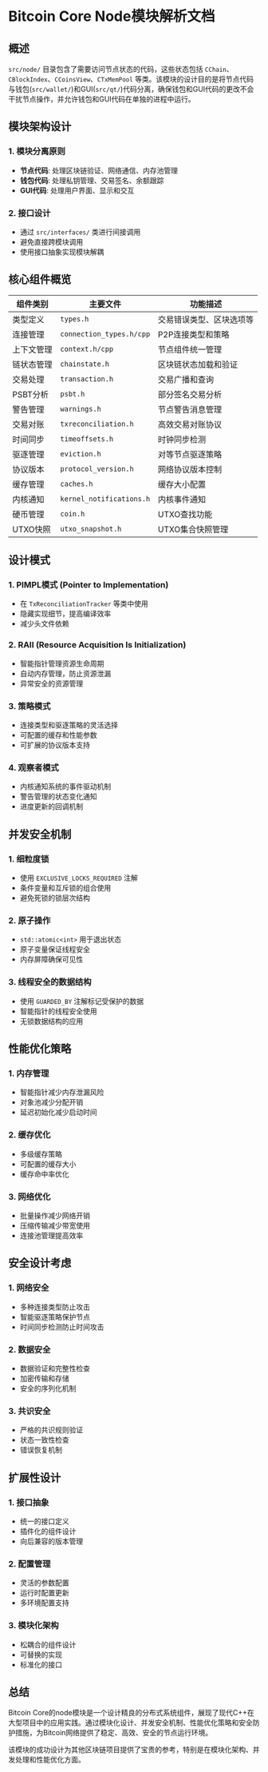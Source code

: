 # Bitcoin Core Node模块解析文档

## 概述

`src/node/` 目录包含了需要访问节点状态的代码，这些状态包括 `CChain`、`CBlockIndex`、`CCoinsView`、`CTxMemPool` 等类。该模块的设计目的是将节点代码与钱包(`src/wallet/`)和GUI(`src/qt/`)代码分离，确保钱包和GUI代码的更改不会干扰节点操作，并允许钱包和GUI代码在单独的进程中运行。

## 模块架构设计

### 1. 模块分离原则
- **节点代码**: 处理区块链验证、网络通信、内存池管理
- **钱包代码**: 处理私钥管理、交易签名、余额跟踪
- **GUI代码**: 处理用户界面、显示和交互

### 2. 接口设计
- 通过 `src/interfaces/` 类进行间接调用
- 避免直接跨模块调用
- 使用接口抽象实现模块解耦

## 核心组件概览

| 组件类别 | 主要文件 | 功能描述 |
|---------|---------|---------|
| 类型定义 | `types.h` | 交易错误类型、区块选项等 |
| 连接管理 | `connection_types.h/cpp` | P2P连接类型和策略 |
| 上下文管理 | `context.h/cpp` | 节点组件统一管理 |
| 链状态管理 | `chainstate.h` | 区块链状态加载和验证 |
| 交易处理 | `transaction.h` | 交易广播和查询 |
| PSBT分析 | `psbt.h` | 部分签名交易分析 |
| 警告管理 | `warnings.h` | 节点警告消息管理 |
| 交易对账 | `txreconciliation.h` | 高效交易对账协议 |
| 时间同步 | `timeoffsets.h` | 时钟同步检测 |
| 驱逐管理 | `eviction.h` | 对等节点驱逐策略 |
| 协议版本 | `protocol_version.h` | 网络协议版本控制 |
| 缓存管理 | `caches.h` | 缓存大小配置 |
| 内核通知 | `kernel_notifications.h` | 内核事件通知 |
| 硬币管理 | `coin.h` | UTXO查找功能 |
| UTXO快照 | `utxo_snapshot.h` | UTXO集合快照管理 |

## 设计模式

### 1. PIMPL模式 (Pointer to Implementation)
- 在 `TxReconciliationTracker` 等类中使用
- 隐藏实现细节，提高编译效率
- 减少头文件依赖

### 2. RAII (Resource Acquisition Is Initialization)
- 智能指针管理资源生命周期
- 自动内存管理，防止资源泄漏
- 异常安全的资源管理

### 3. 策略模式
- 连接类型和驱逐策略的灵活选择
- 可配置的缓存和性能参数
- 可扩展的协议版本支持

### 4. 观察者模式
- 内核通知系统的事件驱动机制
- 警告管理的状态变化通知
- 进度更新的回调机制

## 并发安全机制

### 1. 细粒度锁
- 使用 `EXCLUSIVE_LOCKS_REQUIRED` 注解
- 条件变量和互斥锁的组合使用
- 避免死锁的锁层次结构

### 2. 原子操作
- `std::atomic<int>` 用于退出状态
- 原子变量保证线程安全
- 内存屏障确保可见性

### 3. 线程安全的数据结构
- 使用 `GUARDED_BY` 注解标记受保护的数据
- 智能指针的线程安全使用
- 无锁数据结构的应用

## 性能优化策略

### 1. 内存管理
- 智能指针减少内存泄漏风险
- 对象池减少分配开销
- 延迟初始化减少启动时间

### 2. 缓存优化
- 多级缓存策略
- 可配置的缓存大小
- 缓存命中率优化

### 3. 网络优化
- 批量操作减少网络开销
- 压缩传输减少带宽使用
- 连接池管理提高效率

## 安全设计考虑

### 1. 网络安全
- 多种连接类型防止攻击
- 智能驱逐策略保护节点
- 时间同步检测防止时间攻击

### 2. 数据安全
- 数据验证和完整性检查
- 加密传输和存储
- 安全的序列化机制

### 3. 共识安全
- 严格的共识规则验证
- 状态一致性检查
- 错误恢复机制

## 扩展性设计

### 1. 接口抽象
- 统一的接口定义
- 插件化的组件设计
- 向后兼容的版本管理

### 2. 配置管理
- 灵活的参数配置
- 运行时配置更新
- 多环境配置支持

### 3. 模块化架构
- 松耦合的组件设计
- 可替换的实现
- 标准化的接口

## 总结

Bitcoin Core的node模块是一个设计精良的分布式系统组件，展现了现代C++在大型项目中的应用实践。通过模块化设计、并发安全机制、性能优化策略和安全防护措施，为Bitcoin网络提供了稳定、高效、安全的节点运行环境。

该模块的成功设计为其他区块链项目提供了宝贵的参考，特别是在模块化架构、并发处理和性能优化方面。